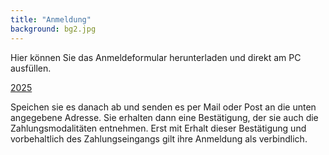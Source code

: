 ```yaml
---
title: "Anmeldung"
background: bg2.jpg
---
```


Hier können Sie das Anmeldeformular herunterladen und direkt am PC ausfüllen.

<a href="assets/images/IWF_Anmeldeformular_2023.pd" class="btn btn-outline-inverse btn-sm">2025</a>

Speichen sie es danach ab und senden es per Mail oder Post an die unten angegebene Adresse. 
Sie erhalten dann eine Bestätigung, der sie auch die Zahlungsmodalitäten entnehmen. Erst mit Erhalt dieser Bestätigung und vorbehaltlich des Zahlungseingangs gilt ihre Anmeldung als verbindlich.
